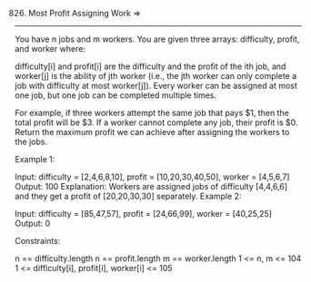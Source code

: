 826. Most Profit Assigning Work  =>
-------------------------------


You have n jobs and m workers. You are given three arrays: difficulty, profit, and worker where:

difficulty[i] and profit[i] are the difficulty and the profit of the ith job, and
worker[j] is the ability of jth worker (i.e., the jth worker can only complete a job with difficulty at most worker[j]).
Every worker can be assigned at most one job, but one job can be completed multiple times.

For example, if three workers attempt the same job that pays $1, then the total profit will be $3. If a worker cannot complete any job, their profit is $0.
Return the maximum profit we can achieve after assigning the workers to the jobs.

 

Example 1:

Input: difficulty = [2,4,6,8,10], profit = [10,20,30,40,50], worker = [4,5,6,7]
Output: 100
Explanation: Workers are assigned jobs of difficulty [4,4,6,6] and they get a profit of [20,20,30,30] separately.
Example 2:

Input: difficulty = [85,47,57], profit = [24,66,99], worker = [40,25,25]
Output: 0
 

Constraints:

n == difficulty.length
n == profit.length
m == worker.length
1 <= n, m <= 104
1 <= difficulty[i], profit[i], worker[i] <= 105
